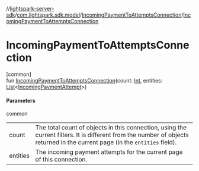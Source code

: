 //[lightspark-server-sdk](../../../index.md)/[com.lightspark.sdk.model](../index.md)/[IncomingPaymentToAttemptsConnection](index.md)/[IncomingPaymentToAttemptsConnection](-incoming-payment-to-attempts-connection.md)

# IncomingPaymentToAttemptsConnection

[common]\
fun [IncomingPaymentToAttemptsConnection](-incoming-payment-to-attempts-connection.md)(count: [Int](https://kotlinlang.org/api/latest/jvm/stdlib/kotlin/-int/index.html), entities: [List](https://kotlinlang.org/api/latest/jvm/stdlib/kotlin.collections/-list/index.html)&lt;[IncomingPaymentAttempt](../-incoming-payment-attempt/index.md)&gt;)

#### Parameters

common

| | |
|---|---|
| count | The total count of objects in this connection, using the current filters. It is different from the number of objects returned in the current page (in the `entities` field). |
| entities | The incoming payment attempts for the current page of this connection. |

